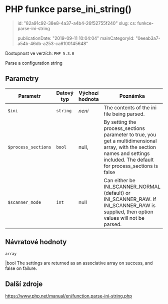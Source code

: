 PHP funkce parse_ini_string()
=============================

> id: "82a91c92-38e8-4a37-a4b4-26f52755f240"
> slug:
> 	cs: funkce-parse-ini-string
>
> publicationDate: "2019-09-11 10:04:04"
> mainCategoryId: "0eeab3a7-a54b-46db-a253-ca6100145648"

Dostupnost ve verzích: `PHP 5.3.0`

Parse a configuration string


Parametry
--------------

| Parametr | Datový typ | Výchozí hodnota | Poznámka |
|-----|-----|-----|-----|
| `$ini` | `string` | *není* | The contents of the ini file being parsed. |
| `$process_sections` | `bool` | null, | By setting the process_sections parameter to true, you get a multidimensional array, with the section names and settings included. The default for process_sections is false |
| `$scanner_mode` | `int` | null | Can either be INI_SCANNER_NORMAL (default) or INI_SCANNER_RAW. If INI_SCANNER_RAW is supplied, then option values will not be parsed. |


Návratové hodnoty
----------------

`array`

|bool The settings are returned as an associative array on success,
and false on failure.

Další zdroje
------------

https://www.php.net/manual/en/function.parse-ini-string.php

